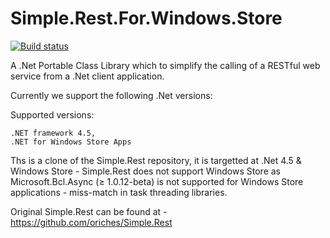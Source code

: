 Simple.Rest.For.Windows.Store
=============================
[![Build status](https://ci.appveyor.com/api/projects/status/2hxdme0pjsuavoaj/branch/master?svg=true)](https://ci.appveyor.com/project/oriches/simple-rest-for-windows-store/branch/master)

A .Net Portable Class Library which to simplify the calling of a RESTful web service from a .Net client application.

Currently we support the following .Net versions:

Supported versions:

	.NET framework 4.5,
	.NET for Windows Store Apps
	
Ths is a clone of the Simple.Rest repository, it is targetted at .Net 4.5 & Windows Store - Simple.Rest does not support Windows Store as Microsoft.Bcl.Async (≥ 1.0.12-beta) is not supported for Windows Store applications - miss-match in task threading libraries.

Original Simple.Rest can be found at - https://github.com/oriches/Simple.Rest
